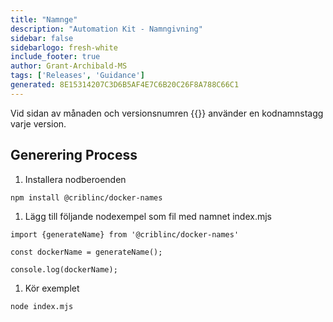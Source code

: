 ```yaml
---
title: "Namnge"
description: "Automation Kit - Namngivning"
sidebar: false
sidebarlogo: fresh-white
include_footer: true
author: Grant-Archibald-MS
tags: ['Releases', 'Guidance']
generated: 8E15314207C3D6B5AF4E7C6B20C26F8A788C66C1
---
```


Vid sidan av månaden och versionsnumren {{<product-name>}} använder en kodnamnstagg varje version.

## Generering Process

1. Installera nodberoenden

```bash
npm install @criblinc/docker-names
```

1. Lägg till följande nodexempel som fil med namnet index.mjs

```nodejs
import {generateName} from '@criblinc/docker-names'

const dockerName = generateName();

console.log(dockerName);
```

1. Kör exemplet

```bash
node index.mjs
```
